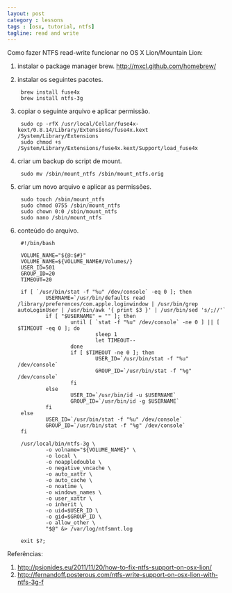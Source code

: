 ```yaml
---
layout: post
category : lessons
tags : [osx, tutorial, ntfs]
tagline: read and write
---
```


Como fazer NTFS read-write funcionar no OS X Lion/Mountain Lion:


1. instalar o package manager brew. <http://mxcl.github.com/homebrew/>

2. instalar os seguintes pacotes.

		brew install fuse4x
		brew install ntfs-3g

3. copiar o seguinte arquivo e aplicar permissão.

		sudo cp -rfX /usr/local/Cellar/fuse4x-kext/0.8.14/Library/Extensions/fuse4x.kext /System/Library/Extensions
		sudo chmod +s /System/Library/Extensions/fuse4x.kext/Support/load_fuse4x

4. criar um backup do script de mount.

		sudo mv /sbin/mount_ntfs /sbin/mount_ntfs.orig

5. criar um novo arquivo e aplicar as permissões.

		sudo touch /sbin/mount_ntfs
		sudo chmod 0755 /sbin/mount_ntfs
		sudo chown 0:0 /sbin/mount_ntfs
		sudo nano /sbin/mount_ntfs

6. conteúdo do arquivo.

		#!/bin/bash

		VOLUME_NAME="${@:$#}"
		VOLUME_NAME=${VOLUME_NAME#/Volumes/}
		USER_ID=501
		GROUP_ID=20
		TIMEOUT=20

		if [ `/usr/bin/stat -f "%u" /dev/console` -eq 0 ]; then
				USERNAME=`/usr/bin/defaults read /library/preferences/com.apple.loginwindow | /usr/bin/grep autoLoginUser | /usr/bin/awk '{ print $3 }' | /usr/bin/sed 's/;//'`
				if [ "$USERNAME" = "" ]; then
						until [ `stat -f "%u" /dev/console` -ne 0 ] || [ $TIMEOUT -eq 0 ]; do
								sleep 1
								let TIMEOUT--
						done
						if [ $TIMEOUT -ne 0 ]; then
								USER_ID=`/usr/bin/stat -f "%u" /dev/console`
								GROUP_ID=`/usr/bin/stat -f "%g" /dev/console`
						fi
				else
						USER_ID=`/usr/bin/id -u $USERNAME`
						GROUP_ID=`/usr/bin/id -g $USERNAME`
				fi
		else
				USER_ID=`/usr/bin/stat -f "%u" /dev/console`
				GROUP_ID=`/usr/bin/stat -f "%g" /dev/console`
		fi

		/usr/local/bin/ntfs-3g \
				-o volname="${VOLUME_NAME}" \
				-o local \
				-o noappledouble \
				-o negative_vncache \
				-o auto_xattr \
				-o auto_cache \
				-o noatime \
				-o windows_names \
				-o user_xattr \
				-o inherit \
				-o uid=$USER_ID \
				-o gid=$GROUP_ID \
				-o allow_other \
				"$@" &> /var/log/ntfsmnt.log

		exit $?;


Referências:

1. <http://psionides.eu/2011/11/20/how-to-fix-ntfs-support-on-osx-lion/>
2. <http://fernandoff.posterous.com/ntfs-write-support-on-osx-lion-with-ntfs-3g-f>
